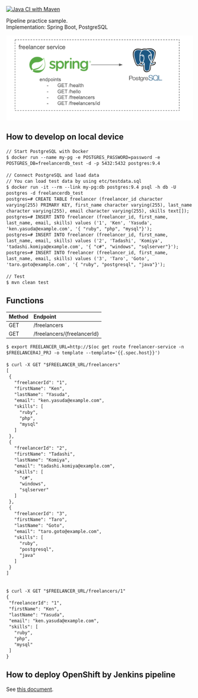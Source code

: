 [![Java CI with Maven](https://github.com/mosuke5/openshift-pipeline-practice-java/actions/workflows/test.yaml/badge.svg)](https://github.com/mosuke5/openshift-pipeline-practice-java/actions/workflows/test.yaml)

Pipeline practice sample.  
Implementation: Spring Boot, PostgreSQL

![overview](images/freelancer-overview.png)

## How to develop on local device
```
// Start PostgreSQL with Docker
$ docker run --name my-pg -e POSTGRES_PASSWORD=password -e POSTGRES_DB=freelancerdb_test -d -p 5432:5432 postgres:9.4

// Connect PostgreSQL and load data
// You can load test data by using etc/testdata.sql
$ docker run -it --rm --link my-pg:db postgres:9.4 psql -h db -U postgres -d freelancerdb_test
postgres=# CREATE TABLE freelancer (freelancer_id character varying(255) PRIMARY KEY, first_name character varying(255), last_name character varying(255), email character varying(255), skills text[]);
postgres=# INSERT INTO freelancer (freelancer_id, first_name, last_name, email, skills) values ('1', 'Ken', 'Yasuda', 'ken.yasuda@example.com', '{ "ruby", "php", "mysql"}');
postgres=# INSERT INTO freelancer (freelancer_id, first_name, last_name, email, skills) values ('2', 'Tadashi', 'Komiya', 'tadashi.komiya@example.com', '{ "c#", "windows", "sqlserver"}');
postgres=# INSERT INTO freelancer (freelancer_id, first_name, last_name, email, skills) values ('3', 'Taro', 'Goto', 'taro.goto@example.com', '{ "ruby", "postgresql", "java"}');

// Test
$ mvn clean test
```

## Functions
| Method | Endpoint |
:-----------|:------------|
 GET | /freelancers |
 GET | /freelancers/{freelancerId} |

 ```
$ export FREELANCER_URL=http://$(oc get route freelancer-service -n $FREELANCER4J_PRJ -o template --template='{{.spec.host}}')

$ curl -X GET "$FREELANCER_URL/freelancers"
[
  {
    "freelancerId": "1",
    "firstName": "Ken",
    "lastName": "Yasuda",
    "email": "ken.yasuda@example.com",
    "skills": [
      "ruby",
      "php",
      "mysql"
    ]
  },
  {
    "freelancerId": "2",
    "firstName": "Tadashi",
    "lastName": "Komiya",
    "email": "tadashi.komiya@example.com",
    "skills": [
      "c#",
      "windows",
      "sqlserver"
    ]
  },
  {
    "freelancerId": "3",
    "firstName": "Taro",
    "lastName": "Goto",
    "email": "taro.goto@example.com",
    "skills": [
      "ruby",
      "postgresql",
      "java"
    ]
  }
]


$ curl -X GET "$FREELANCER_URL/freelancers/1"
{
  "freelancerId": "1",
  "firstName": "Ken",
  "lastName": "Yasuda",
  "email": "ken.yasuda@example.com",
  "skills": [
    "ruby",
    "php",
    "mysql"
  ]
}
 ```

## How to deploy OpenShift by Jenkins pipeline
See [this document](how-to-use.md).
